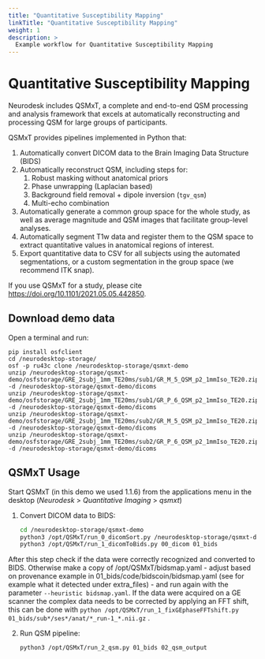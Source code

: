 ```yaml
---
title: "Quantitative Susceptibility Mapping"
linkTitle: "Quantitative Susceptibility Mapping"
weight: 1
description: >
  Example workflow for Quantitative Susceptibility Mapping
---
```


# Quantitative Susceptibility Mapping

Neurodesk includes QSMxT, a complete and end-to-end QSM processing and analysis framework that excels at automatically reconstructing and processing QSM for large groups of participants. 

QSMxT provides pipelines implemented in Python that:

1. Automatically convert DICOM data to the Brain Imaging Data Structure (BIDS)
2. Automatically reconstruct QSM, including steps for:
   1. Robust masking without anatomical priors
   2. Phase unwrapping (Laplacian based)
   3. Background field removal + dipole inversion (`tgv_qsm`)
   4. Multi-echo combination
3. Automatically generate a common group space for the whole study, as well as average magnitude and QSM images that facilitate group-level analyses.
4. Automatically segment T1w data and register them to the QSM space to extract quantitative values in anatomical regions of interest.
5. Export quantitative data to CSV for all subjects using the automated segmentations, or a custom segmentation in the group space (we recommend ITK snap).

If you use QSMxT for a study, please cite https://doi.org/10.1101/2021.05.05.442850.


## Download demo data
Open a terminal and run:
```
pip install osfclient
cd /neurodesktop-storage/
osf -p ru43c clone /neurodesktop-storage/qsmxt-demo
unzip /neurodesktop-storage/qsmxt-demo/osfstorage/GRE_2subj_1mm_TE20ms/sub1/GR_M_5_QSM_p2_1mmIso_TE20.zip -d /neurodesktop-storage/qsmxt-demo/dicoms
unzip /neurodesktop-storage/qsmxt-demo/osfstorage/GRE_2subj_1mm_TE20ms/sub1/GR_P_6_QSM_p2_1mmIso_TE20.zip -d /neurodesktop-storage/qsmxt-demo/dicoms
unzip /neurodesktop-storage/qsmxt-demo/osfstorage/GRE_2subj_1mm_TE20ms/sub2/GR_M_5_QSM_p2_1mmIso_TE20.zip -d /neurodesktop-storage/qsmxt-demo/dicoms
unzip /neurodesktop-storage/qsmxt-demo/osfstorage/GRE_2subj_1mm_TE20ms/sub2/GR_P_6_QSM_p2_1mmIso_TE20.zip -d /neurodesktop-storage/qsmxt-demo/dicoms
```

## QSMxT Usage
Start QSMxT (in this demo we used 1.1.6) from the applications menu in the desktop (*Neurodesk* > *Quantitative Imaging* > *qsmxt*)

1. Convert DICOM data to BIDS:
    ```bash
    cd /neurodesktop-storage/qsmxt-demo
    python3 /opt/QSMxT/run_0_dicomSort.py /neurodesktop-storage/qsmxt-demo/dicoms 00_dicom
    python3 /opt/QSMxT/run_1_dicomToBids.py 00_dicom 01_bids
    ```
After this step check if the data were correctly recognized and converted to BIDS. Otherwise make a copy of /opt/QSMxT/bidsmap.yaml - adjust based on provenance example in 01_bids/code/bidscoin/bidsmap.yaml (see for example what it detected under extra_files) - and run again with the parameter `--heuristic bidsmap.yaml`. If the data were acquired on a GE scanner the complex data needs to be corrected by applying an FFT shift, this can be done with `python /opt/QSMxT/run_1_fixGEphaseFFTshift.py 01_bids/sub*/ses*/anat/*_run-1_*.nii.gz` . 

2. Run QSM pipeline:
    ```bash
    python3 /opt/QSMxT/run_2_qsm.py 01_bids 02_qsm_output
    ```
